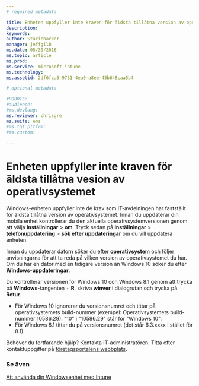 ```yaml
---
# required metadata

title: Enheten uppfyller inte kraven för äldsta tillåtna version av operativsystemet | Microsoft Intune
description:
keywords:
author: Staciebarker
manager: jeffgilb
ms.date: 05/30/2016
ms.topic: article
ms.prod:
ms.service: microsoft-intune
ms.technology:
ms.assetid: 2df6fca5-9731-4ea0-a8ee-45b648caa5b4

# optional metadata

#ROBOTS:
#audience:
#ms.devlang:
ms.reviewer: chrisgre
ms.suite: ems
#ms.tgt_pltfrm:
#ms.custom:

---
```



# Enheten uppfyller inte kraven för äldsta tillåtna vesion av operativsystemet

Windows-enheten uppfyller inte de krav som IT-avdelningen har fastställt för äldsta tillåtna version av operativsystemet. Innan du uppdaterar din mobila enhet kontrollerar du den aktuella operativsystemversionen genom att välja **Inställningar** &gt; **om**. Tryck sedan på **Inställningar** &gt; **telefonuppdatering** &gt; **sök efter uppdateringar** om du vill uppdatera enheten.

Innan du uppdaterar datorn söker du efter **operativsystem** och följer anvisningarna för att ta reda på vilken version av operativsystemet du har. Om du har en dator med en tidigare version än Windows 10 söker du efter **Windows-uppdateringar**.

Du kontrollerar versionen för Windows 10 och Windows 8.1 genom att trycka på **Windows**-tangenten + **R**, skriva **winver** i dialogrutan och trycka på **Retur**.

- För Windows 10 ignorerar du versionsnumret och tittar på operativsystemets build-nummer (exempel: Operativsystemets build-nummer 10586.29). "10" i "10586.29" står för "Windows 10".
- För Windows 8.1 tittar du på versionsnumret (det står 6.3.xxxx i stället för 8.1).

Behöver du fortfarande hjälp? Kontakta IT-administratören. Titta efter kontaktuppgifter på [företagsportalens webbplats](http://portal.manage.microsoft.com).

### Se även
[Att använda din Windowsenhet med Intune](using-your-windows-device-with-intune.md)

<!--HONumber=Jun16_HO2-->


